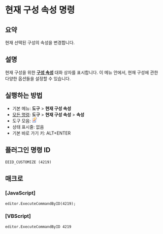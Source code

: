 # 현재 구성 속성 명령

## 요약

현재 선택된 구성의 속성을 변경합니다.

## 설명

현재 구성을 위한 **[구성 속성](../../dlg/properties/index)** 대화 상자를 표시합니다.
이 메뉴 안에서, 현재 구성에 관한 다양한 옵션들을 설정할 수 있습니다.

## 실행하는 방법

- 기본 메뉴: **도구** \> **현재 구성 속성**
- [모든 명령](all_commands): **도구** >
**현재 구성 속성** \> **속성**
- 도구 모음: ![](../../images/properties.png)
- 상태 표시줄: 없음
- 기본 바로 가기 키: ALT+ENTER

## 플러그인 명령 ID

```
EEID_CUSTOMIZE (4219)
```

## 매크로

### \[JavaScript\]

```
editor.ExecuteCommandByID(4219);
```

### \[VBScript\]

```
editor.ExecuteCommandByID 4219
```
